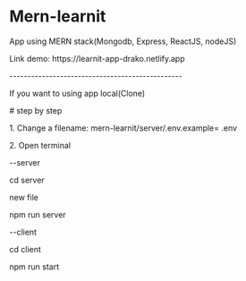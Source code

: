 # Mern-learnit
<p>App using MERN stack(Mongodb, Express, ReactJS, nodeJS)<p>
<p>Link demo: https://learnit-app-drako.netlify.app<p>
<p>------------------------------------------------<p>
<p><p>
<p>If you want to using app local(Clone)</p>
<p># step by step</p>
<p>1. Change a filename: mern-learnit/server/.env.example= .env </p>
<p>2. Open terminal</p>
<p>--server</p>
<p>cd server</p>
<p>new file </p>
<p>npm run server</p>
</p>
<p>--client</p>
<p>cd client</p>
<p>npm run start</p>

